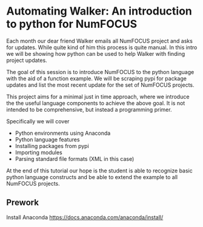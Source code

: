 # Automating Walker: An introduction to python for NumFOCUS
Each month our dear friend Walker emails all NumFOCUS project and asks for 
updates. While quite kind of him this process is quite manual. In this
intro we will be showing how python can be used to help Walker with
finding project updates.

The goal of this session is to introduce NumFOCUS to the python language
with the aid of a function example. We will be scraping pypi for package updates
and list the most recent update for the set of NumFOCUS projects. 

This project aims for a minimal just in time approach, where we introduce the
the useful language components to achieve the above goal. It is not 
intended to be comprehensive, but instead a programming primer.

Specifically we will cover
* Python environments  using Anaconda
* Python language features 
* Installing packages from pypi
* Importing modules
* Parsing standard file formats (XML in this case)

At the end of this tutorial our hope is the student is able to recognize
basic python language constructs and be able to extend the example
to all NumFOCUS projects.

## Prework
Install Anaconda https://docs.anaconda.com/anaconda/install/  

